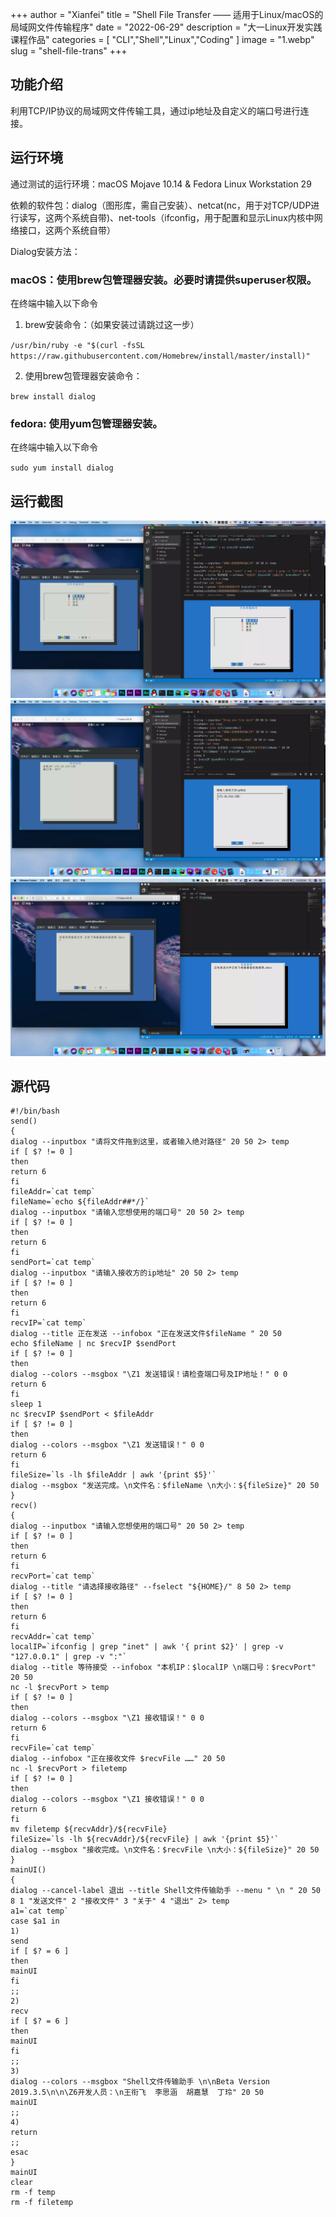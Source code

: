 +++
author = "Xianfei"
title = "Shell File Transfer —— 适用于Linux/macOS的局域网文件传输程序"
date = "2022-06-29"
description = "大一Linux开发实践课程作品"
categories = [
    "CLI","Shell","Linux","Coding"
]
image = "1.webp"
slug = "shell-file-trans"
+++

## 功能介绍

利用TCP/IP协议的局域网文件传输工具，通过ip地址及自定义的端口号进行连接。

## 运行环境

通过测试的运行环境：macOS Mojave 10.14 & Fedora Linux Workstation 29

依赖的软件包：dialog（图形库，需自己安装）、netcat(nc，用于对TCP/UDP进行读写，这两个系统自带)、net-tools（ifconfig，用于配置和显示Linux内核中网络接口，这两个系统自带）

Dialog安装方法：

### macOS：使用brew包管理器安装。必要时请提供superuser权限。

在终端中输入以下命令

1. brew安装命令：（如果安装过请跳过这一步）

`/usr/bin/ruby -e "$(curl -fsSL https://raw.githubusercontent.com/Homebrew/install/master/install)"`

2. 使用brew包管理器安装命令：

`brew install dialog`

### fedora: 使用yum包管理器安装。

在终端中输入以下命令

`sudo yum install dialog`

## 运行截图

<div class="gallery"><img src="1.webp"></div>
<div class="gallery"><img src="2.webp"></div>
<div class="gallery"><img src="3.webp"></div>

## 源代码

```shell
#!/bin/bash
send()
{
dialog --inputbox "请将文件拖到这里，或者输入绝对路径" 20 50 2> temp
if [ $? != 0 ]
then
return 6
fi
fileAddr=`cat temp`
fileName=`echo ${fileAddr##*/}`
dialog --inputbox "请输入您想使用的端口号" 20 50 2> temp
if [ $? != 0 ]
then
return 6
fi
sendPort=`cat temp`
dialog --inputbox "请输入接收方的ip地址" 20 50 2> temp
if [ $? != 0 ]
then
return 6
fi
recvIP=`cat temp`
dialog --title 正在发送 --infobox "正在发送文件$fileName " 20 50
echo $fileName | nc $recvIP $sendPort
if [ $? != 0 ]
then
dialog --colors --msgbox "\Z1 发送错误！请检查端口号及IP地址！" 0 0
return 6
fi
sleep 1
nc $recvIP $sendPort < $fileAddr
if [ $? != 0 ]
then
dialog --colors --msgbox "\Z1 发送错误！" 0 0
return 6
fi
fileSize=`ls -lh $fileAddr | awk '{print $5}'`
dialog --msgbox "发送完成。\n文件名：$fileName \n大小：${fileSize}" 20 50
}
recv()
{
dialog --inputbox "请输入您想使用的端口号" 20 50 2> temp
if [ $? != 0 ]
then
return 6
fi
recvPort=`cat temp`
dialog --title "请选择接收路径" --fselect "${HOME}/" 8 50 2> temp
if [ $? != 0 ]
then
return 6
fi
recvAddr=`cat temp`
localIP=`ifconfig | grep "inet" | awk '{ print $2}' | grep -v "127.0.0.1" | grep -v ":"`
dialog --title 等待接受 --infobox "本机IP：$localIP \n端口号：$recvPort" 20 50
nc -l $recvPort > temp
if [ $? != 0 ]
then
dialog --colors --msgbox "\Z1 接收错误！" 0 0
return 6
fi
recvFile=`cat temp`
dialog --infobox "正在接收文件 $recvFile ……" 20 50
nc -l $recvPort > filetemp
if [ $? != 0 ]
then
dialog --colors --msgbox "\Z1 接收错误！" 0 0
return 6
fi
mv filetemp ${recvAddr}/${recvFile}
fileSize=`ls -lh ${recvAddr}/${recvFile} | awk '{print $5}'`
dialog --msgbox "接收完成。\n文件名：$recvFile \n大小：${fileSize}" 20 50
}
mainUI()
{
dialog --cancel-label 退出 --title Shell文件传输助手 --menu " \n " 20 50 8 1 "发送文件" 2 "接收文件" 3 "关于" 4 "退出" 2> temp
a1=`cat temp`
case $a1 in
1)
send
if [ $? = 6 ]
then 
mainUI
fi
;;
2)
recv
if [ $? = 6 ]
then 
mainUI
fi
;;
3)
dialog --colors --msgbox "Shell文件传输助手 \n\nBeta Version 2019.3.5\n\n\Z6开发人员：\n王衔飞  李思涵  胡嘉慧  丁玲" 20 50
mainUI
;;
4)
return
;;
esac
}
mainUI
clear
rm -f temp
rm -f filetemp
```